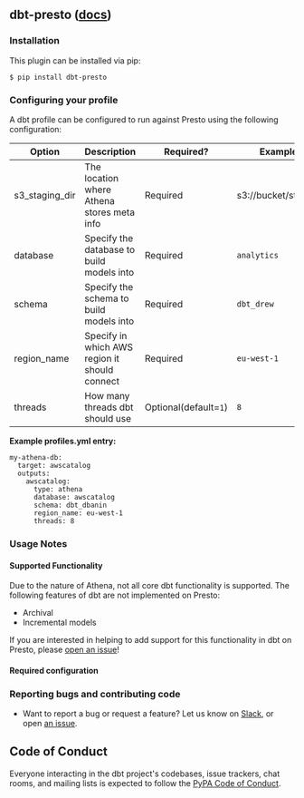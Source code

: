## dbt-presto ([docs](https://docs.getdbt.com/docs/profile-presto#section-required-configuration))

### Installation
This plugin can be installed via pip:
```
$ pip install dbt-presto
```

### Configuring your profile

A dbt profile can be configured to run against Presto using the following configuration:

| Option  | Description                                        | Required?               | Example                  |
|---------|----------------------------------------------------|-------------------------|--------------------------|
| s3_staging_dir  | The location where Athena stores meta info | Required  | s3://bucket/staging |
| database  | Specify the database to build models into | Required  | `analytics` |
| schema  | Specify the schema to build models into | Required | `dbt_drew` |
| region_name | Specify in which AWS region it should connect | Required | `eu-west-1` |
| threads    | How many threads dbt should use | Optional(default=`1`) | `8` |


**Example profiles.yml entry:**
```
my-athena-db:
  target: awscatalog
  outputs:
    awscatalog:
      type: athena
      database: awscatalog
      schema: dbt_dbanin
      region_name: eu-west-1
      threads: 8
```

### Usage Notes

#### Supported Functionality
Due to the nature of Athena, not all core dbt functionality is supported.
The following features of dbt are not implemented on Presto:
- Archival
- Incremental models


If you are interested in helping to add support for this functionality in dbt on Presto, please [open an issue](https://github.com/fishtown-analytics/dbt-athena/issues/new)!

#### Required configuration
<!-- dbt fundamentally works by dropping and creating tables and views in databases.
As such, the following Presto configs must be set for dbt to work properly on Presto:

```
hive.metastore-cache-ttl=0s
hive.metastore-refresh-interval = 5s
hive.allow-drop-table=true
hive.allow-rename-table=true
``` -->


### Reporting bugs and contributing code

-   Want to report a bug or request a feature? Let us know on [Slack](http://slack.getdbt.com/), or open [an issue](https://github.com/fishtown-analytics/dbt-athena/issues/new).

## Code of Conduct

Everyone interacting in the dbt project's codebases, issue trackers, chat rooms, and mailing lists is expected to follow the [PyPA Code of Conduct](https://www.pypa.io/en/latest/code-of-conduct/).

